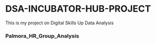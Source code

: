 # DSA-INCUBATOR-HUB-PROJECT
 This is my project on Digital Skills Up Data Analysis
 ### Palmora_HR_Group_Analysis
